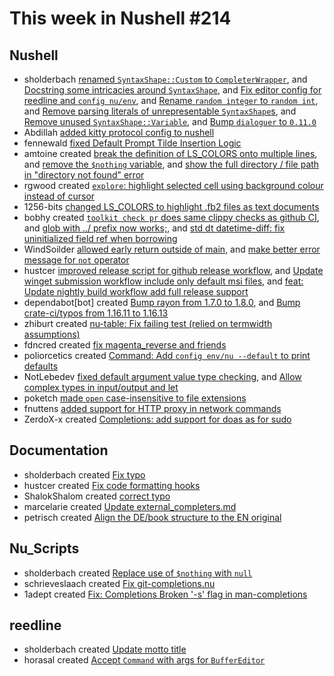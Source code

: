 # This week in Nushell #214

## Nushell

- sholderbach [renamed `SyntaxShape::Custom` to `CompleterWrapper`](https://github.com/nushell/nushell/pull/10548), and [Docstring some intricacies around `SyntaxShape`](https://github.com/nushell/nushell/pull/10544), and [Fix editor config for reedline and `config nu/env`](https://github.com/nushell/nushell/pull/10535), and [Rename `random integer` to `random int`](https://github.com/nushell/nushell/pull/10520), and [Remove parsing literals of unrepresentable `SyntaxShape`s](https://github.com/nushell/nushell/pull/10512), and [Remove unused `SyntaxShape::Variable`](https://github.com/nushell/nushell/pull/10511), and [Bump `dialoguer` to `0.11.0`](https://github.com/nushell/nushell/pull/10510)
- Abdillah [added kitty protocol config to nushell](https://github.com/nushell/nushell/pull/10540)
- fennewald [fixed Default Prompt Tilde Insertion Logic](https://github.com/nushell/nushell/pull/10539)
- amtoine created [break the definition of LS_COLORS onto multiple lines](https://github.com/nushell/nushell/pull/10538), and [remove the `$nothing` variable](https://github.com/nushell/nushell/pull/10478), and [show the full directory / file path in "directory not found" error](https://github.com/nushell/nushell/pull/10430)
- rgwood created [`explore`: highlight selected cell using background colour instead of cursor](https://github.com/nushell/nushell/pull/10533)
- 1256-bits [changed LS_COLORS to highlight .fb2 files as text documents](https://github.com/nushell/nushell/pull/10532)
- bobhy created [ `toolkit check pr` does same clippy checks as github CI](https://github.com/nushell/nushell/pull/10528), and [glob with ../ prefix now works;](https://github.com/nushell/nushell/pull/10504), and [std dt datetime-diff: fix uninitialized field ref when borrowing](https://github.com/nushell/nushell/pull/10466)
- WindSoilder [allowed early return outside of main](https://github.com/nushell/nushell/pull/10514), and [make better error message for `not` operator](https://github.com/nushell/nushell/pull/10507)
- hustcer [improved release script for github release workflow](https://github.com/nushell/nushell/pull/10502), and [Update winget submission workflow include only default msi files](https://github.com/nushell/nushell/pull/10487), and [feat: Update nightly build workflow add full release support](https://github.com/nushell/nushell/pull/10485)
- dependabot[bot] created [Bump rayon from 1.7.0 to 1.8.0](https://github.com/nushell/nushell/pull/10497), and [Bump crate-ci/typos from 1.16.11 to 1.16.13](https://github.com/nushell/nushell/pull/10493)
- zhiburt created [nu-table: Fix failing test (relied on termwidth assumptions)](https://github.com/nushell/nushell/pull/10492)
- fdncred created [fix magenta_reverse and friends](https://github.com/nushell/nushell/pull/10491)
- poliorcetics created [Command: Add `config env/nu --default` to print defaults](https://github.com/nushell/nushell/pull/10480)
- NotLebedev [fixed default argument value type checking](https://github.com/nushell/nushell/pull/10460), and [Allow complex types in input/output and let](https://github.com/nushell/nushell/pull/10405)
- poketch [made `open` case-insensitive to file extensions](https://github.com/nushell/nushell/pull/10451)
- fnuttens [added support for HTTP proxy in network commands](https://github.com/nushell/nushell/pull/10401)
- ZerdoX-x created [Completions: add support for doas as for sudo](https://github.com/nushell/nushell/pull/10256)

## Documentation

- sholderbach created [Fix typo](https://github.com/nushell/nushell.github.io/pull/1080)
- hustcer created [Fix code formatting hooks](https://github.com/nushell/nushell.github.io/pull/1079)
- ShalokShalom created [correct typo](https://github.com/nushell/nushell.github.io/pull/1077)
- marcelarie created [Update external_completers.md](https://github.com/nushell/nushell.github.io/pull/1076)
- petrisch created [Align the DE/book structure to the EN original](https://github.com/nushell/nushell.github.io/pull/1075)

## Nu_Scripts

- sholderbach created [Replace use of `$nothing` with `null`](https://github.com/nushell/nu_scripts/pull/621)
- schrieveslaach created [Fix git-completions.nu](https://github.com/nushell/nu_scripts/pull/620)
- 1adept created [Fix: Completions Broken '-s' flag in man-completions](https://github.com/nushell/nu_scripts/pull/619)

## reedline

- sholderbach created [Update motto title](https://github.com/nushell/reedline/pull/640)
- horasal created [Accept `Command` with args for `BufferEditor`](https://github.com/nushell/reedline/pull/630)
